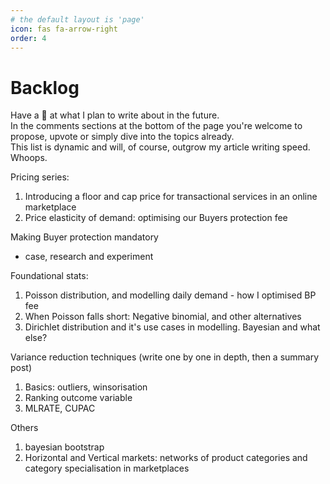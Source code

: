 ```yaml
---
# the default layout is 'page'
icon: fas fa-arrow-right
order: 4
---
```


# Backlog  

Have a 👀 at what I plan to write about in the future.  
In the comments sections at the bottom of the page you're welcome to propose, upvote or simply dive into the topics already.  
This list is dynamic and will, of course, outgrow my article writing speed. Whoops.  

Pricing series:
1. Introducing a floor and cap price for transactional services in an online marketplace
2. Price elasticity of demand: optimising our Buyers protection fee

Making Buyer protection mandatory
- case, research and experiment

Foundational stats:
1. Poisson distribution, and modelling daily demand - how I optimised BP fee
2. When Poisson falls short: Negative binomial, and other alternatives
3. Dirichlet distribution and it's use cases in modelling. Bayesian and what else?

Variance reduction techniques (write one by one in depth, then a summary post)
1. Basics: outliers, winsorisation
2. Ranking outcome variable
3. MLRATE, CUPAC

Others
1. bayesian bootstrap
2. Horizontal and Vertical markets: networks of product categories and category specialisation in marketplaces
